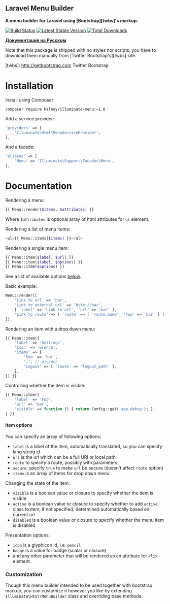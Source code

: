 Laravel Menu Builder
--------------------

**A menu builder for Laravel using [Bootstrap][twbs]'s markup.**

[![Build Status](https://travis-ci.org/lazychaser/illuminate-menu.png?branch=master)](https://travis-ci.org/lazychaser/illuminate-menu)
[![Latest Stable Version](https://poser.pugx.org/kalnoy/illuminate-menu/version.png)](https://packagist.org/packages/kalnoy/illuminate-menu)
[![Total Downloads](https://poser.pugx.org/kalnoy/illuminate-menu/d/total.png)](https://packagist.org/packages/kalnoy/illuminate-menu)

**[Документация на Русском](README-RU.md)**

Note that this package is shipped with no styles nor scripts, you have to download them manually from [Twitter 
Bootstrap's][twbs] site.
 
[twbs]: http://getbootstrap.com Twitter Bootstrap

Installation
============

Install using Composer:

```
composer require kalnoy/illuminate-menu:~1.0
```

Add a service provider:

```php
'providers' => [
    'Illuminate\Html\MenuServiceProvider',
],
```

And a facade:

```php
'aliases' => [
    'Menu' => 'Illuminate\Support\Facades\Menu',
],
```

Documentation
=============

Rendering a menu:

```php
{{ Menu::render($items, $attributes) }}
```

Where `$attributes` is optional array of html attributes for `ul` element.

Rendering a list of menu items:

```php
<ul>{{ Menu::items($items) }}</ul>
```

Rendering a single menu item:

```php
{{ Menu::item($label, $url) }}
{{ Menu::item($label, $options) }}
{{ Menu::item($options) }}
```

See a list of available options [below](#item-options).

Basic example:

```php
Menu::render([
    'Link to url' => 'bar',
    'Link to external url' => 'http://bar',
    [ 'label' => 'Link to url', 'url' => 'bar' ],
    'Link to route' => [ 'route' => [ 'route.name', 'foo' => 'bar' ] ],
]);
```

Rendering an item with a drop down menu:

```php
{{ Menu::item([
    'label' => 'Settings',
    'icon' => 'wrench',
    'items' => [
        'Foo' => 'bar',
        '-', // divider
        'Logout' => [ 'route' => 'logout_path' ],
    ],
]) }}
```

Controlling whether the item is visible:

```php
{{ Menu::item([
    'label' => 'Foo',
    'url' => 'bar',
    'visible' => function () { return Config::get('app.debug'); },
] }}
```

#### Item options

You can specify an array of following options:

*   `label` is a label of the item, automatically translated, so you can specify lang string id
*   `url` is the url which can be a full URI or local path
*   `route` to specify a route, possibly with parameters
*   `secure`; specify `true` to make `url` be secure (doesn't affect `route` option)
*   `items` is an array of items for drop down menu

Changing the state of the item:

*   `visible` is a boolean value or closure to specify whether the item is visible
*   `active` is a boolean value or closure to specify whether to add `active` class to item; if not specified, determined
    automatically based on current url
*   `disabled` is a boolean value or closure to specify whether the menu item is disabled

Presentation options:

*   `icon` is a glyphicon id, i.e. `pencil`
*   `badge` is a value for badge (scalar or closure)
*   and any other parameter that will be rendered as an attribute for `<li>` element.

### Customization

Though this menu builder intended to be used together with bootstrap markup, you can customize it however you like by
extending `Illuminate\Html\MenuBuilder` class and overriding base methods.